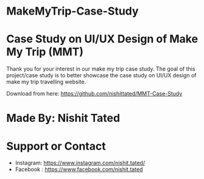 # MakeMyTrip-Case-Study

# Case Study on UI/UX Design of Make My Trip (MMT)
Thank you for your interest in our make my trip case study. The goal of this project/case study is to better showcase the case study on UI/UX design of make my trip travelling website. 

Download from here: https://github.com/nishittated/MMT-Case-Study

# Made By: Nishit Tated

# Support or Contact
* Instagram: https://www.instagram.com/nishit.tated/
* Facebook : https://www.facebook.com/nishit.tated

